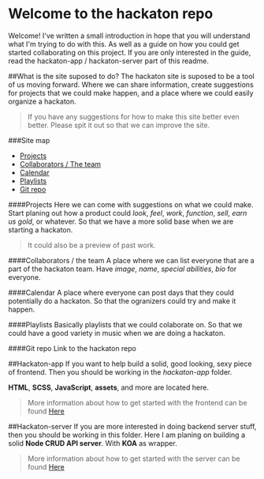 Welcome to the hackaton repo
=====

Welcome! I've written a small introduction in hope that you will understand what I'm trying to do with this. As well as a guide on how you could get started collaborating on this project. If you are only interested in the guide, read the hackaton-app / hackaton-server part of this readme.

##What is the site suposed to do?
The hackaton site is suposed to be a tool of us moving forward. Where we can share information, create suggestions for projects that we could make happen, and a place where we could easily organize a hackaton.

> If you have any suggestions for how to make this site better even better. Please spit it out so that we can improve the site.

###Site map

* [Projects](#projects)
* [Collaborators / The team](#collaborators-the-team)
* [Calendar](#calendar)
* [Playlists](#playlists)
* [Git repo](#git-repo)

####Projects
Here we can come with suggestions on what we could make. Start planing out how a product could *look*, *feel*, *work*, *function*, *sell*, *earn us gold*, or whatever. So that we have a more solid base when we are starting a hackaton. 
>It could also be a preview of past work.

####Collaborators / the team
A place where we can list everyone that are a part of the hackaton team. Have *image*, *name*, *special abilities*, *bio* for everyone. 

####Calendar
A place where everyone can post days that they could potentially do a hackaton. So that the ogranizers could try and make it happen.

####Playlists
Basically playlists that we could colaborate on. So that we could have a good variety in music when we are doing a hackaton.

####Git repo
Link to the hackaton repo


##Hackaton-app
If you want to help build a solid, good looking, sexy piece of frontend. Then you should be working in the *hackaton-app* folder. 

**HTML**, **SCSS**, **JavaScript**, **assets**, and more are located here. 

>More information about how to get started with the frontend can be found [Here](./hackaton-app/)


##Hackaton-server
If you are more interested in doing backend server stuff, then you should be working in this folder. Here I am planing on building a solid **Node CRUD API server**. With **KOA** as wrapper. 

>More information about how to get started with the server can be found [Here](./hackaton-server/)